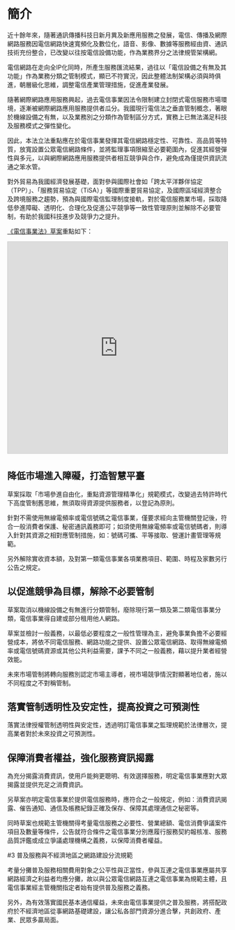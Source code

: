 # 簡介

近十餘年來，隨著通訊傳播科技日新月異及新應用服務之發展，電信、傳播及網際網路服務因電信網路快速寬頻化及數位化，語音、影像、數據等服務經由資、通訊技術充份整合，已改變以往按電信設備功能，作為業務界分之法律規管架構網。

電信網路在走向全IP化同時，所產生服務匯流結果，過往以「電信設備之有無及其功能」作為業務分類之管制模式，顯已不符實況，因此整體法制架構必須與時俱進，朝層級化思維，調整電信產業管理措施，促進產業發展。

隨著網際網路應用服務興起，過去電信事業因法令限制建立封閉式電信服務市場環境，逐漸被網際網路應用服務提供者瓜分。我國現行電信法之垂直管制概念，著眼於機線設備之有無，以及業務別之分類作為管制區分方式，實務上已無法滿足科技及服務模式之彈性變化。

因此，本法立法重點應在於電信事業發揮其電信網路穩定性、可靠性、高品質等特質，放寬設置公眾電信網路條件，並將監理事項限縮至必要範圍內，促進其經營彈性與多元，以與網際網路應用服務提供者相互競爭與合作，避免成為僅提供資訊流通之笨水管。

對外貿易為我國經濟發展基礎，面對參與國際社會如「跨太平洋夥伴協定（TPP）」、「服務貿易協定（TiSA）」等國際重要貿易協定，及國際區域經濟整合及跨境服務之趨勢，預為與國際電信監理制度接軌，對於電信服務業市場，採取降低參進障礙、透明化、合理化及促進公平競爭等一致性管理原則並解除不必要管制，有助於我國科技進步及競爭力之提升。

[《電信事業法》草案](http://www.slideshare.net/vtaiwan/ss-59584847)重點如下：

<iframe src="https://www.slideshare.net/slideshow/embed_code/key/yOFsrHLi7V3wg9" width="595" height="485" frameborder="0" marginwidth="0" marginheight="0" scrolling="no" style="border:1px solid #CCC; border-width:1px; margin-bottom:5px; max-width: 100%;" allowfullscreen></iframe>

## 降低市場進入障礙，打造智慧平臺

草案採取「市場參進自由化，重點資源管理精準化」規範模式，改變過去特許時代下高度管制舊思維，無須取得資源提供服務者，以登記為原則。

針對不需使用無線電頻率或電信號碼之電信事業，僅要求經向主管機關登記後，符合一般消費者保護、秘密通訊義務即可；如須使用無線電頻率或電信號碼者，則導入針對其資源之相對應管制措施，如：號碼可攜、平等接取、營運計畫管理等規範。

另外解除實收資本額，及對第一類電信事業各項業務項目、範圍、時程及家數另行公告之規定。

## 以促進競爭為目標，解除不必要管制

草案取消以機線設備之有無進行分類管制，廢除現行第一類及第二類電信事業分類，電信事業得自建或部分租用他人網路。

草案並檢討一般義務，以最低必要程度之一般性管理為主，避免事業負擔不必要經營成本，將依不同電信服務、網路功能之提供、設置公眾電信網路、取得無線電頻率或電信號碼資源或其他公共利益需要，課予不同之一般義務，藉以提升業者經營效能。

未來市場管制將轉向服務別認定市場主導者，視市場競爭情況對顯著地位者，施以不同程度之不對稱管制。

## 落實管制透明性及安定性，提高投資之可預測性

落實法律授權管制透明性與安定性，透過明訂電信事業之監理規範於法律層次，提高業者對於未來投資之可預測性。

## 保障消費者權益，強化服務資訊揭露

為充分揭露消費資訊，使用戶能夠更聰明、有效選擇服務，明定電信事業應對大眾揭露並提供充足之消費資訊。

另草案亦明定電信事業於提供電信服務時，應符合之一般規定，例如：消費資訊揭露、催告通知、通信及帳務紀錄正確及保存、保障其處理通信之秘密等。

同時草案也規範主管機關得考量電信服務之必要性、營業總額、電信消費爭議案件項目及數量等條件，公告就符合條件之電信事業分別應履行服務契約報核准、服務品質評鑑或成立爭議處理機構之義務，以保障消費者權益。

#3 普及服務與不經濟地區之網路建設分流規範 

考量分攤普及服務相關費用對象之公平性與正當性，參與互連之電信事業應屬共享網路經濟之利益者均應分攤，故以與公眾電信網路互連之電信事業為規範主體，且電信事業經主管機關指定者始有提供普及服務之義務。

另外，為有效落實國民基本通信權益，未來由電信事業提供之普及服務，將搭配政府於不經濟地區從事網路基礎建設，讓公私各部門資源分進合擊，共創政府、產業、民眾多贏局面。

